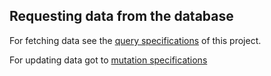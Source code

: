 ## Requesting data from the database

For fetching data see the [query specifications](https://github.com/threestone-analytics/jamxio-web/blob/master/server/src/graphql/query.md) of this project.


For updating data got to [mutation specifications](https://github.com/threestone-analytics/jamxio-web/blob/master/server/src/graphql/mutation.md)
